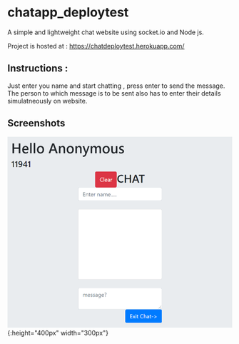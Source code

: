 # chatapp_deploytest
A simple and lightweight chat website using socket.io and Node js.

Project is hosted at : https://chatdeploytest.herokuapp.com/ 

## Instructions : 
Just enter you name and start chatting , press enter to send the message. The person to which message is to be sent also has to enter their details simulatneously on website.

## Screenshots
![](/images/doctorchat.PNG){:height="400px" width="300px"}
